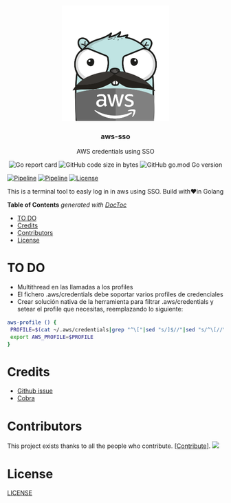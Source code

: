 <p align="center" >
  <img src="logo.png" alt="logo" width="250"/>
  <h3 align="center">aws-sso</h3>
  <p align="center">AWS credentials using SSO</p>
</p>

<p align="center" >
  <img alt="Go report card" src="https://goreportcard.com/badge/github.com/nanih98/aws-sso">
  <img alt="GitHub code size in bytes" src="https://img.shields.io/github/languages/code-size/nanih98/aws-sso">
  <img alt="GitHub go.mod Go version" src="https://img.shields.io/github/go-mod/go-version/nanih98/aws-sso">
</p>

[![Pipeline](https://github.com/nanih98/aws-sso/actions/workflows/releases.yml/badge.svg)](https://github.com/nanih98/aws-sso/actions/workflows/releases.yml)
[![Pipeline](https://github.com/nanih98/aws-sso/actions/workflows/lint.yml/badge.svg)](https://github.com/nanih98/aws-sso/actions/workflows/lint.yml)
[![License](https://img.shields.io/github/license/nanih98/aws-sso)](/LICENSE)

This is a terminal tool to easly log in in aws using SSO. Build with❤️in Golang

<!-- START doctoc generated TOC please keep comment here to allow auto update -->
<!-- DON'T EDIT THIS SECTION, INSTEAD RE-RUN doctoc TO UPDATE -->
**Table of Contents**  *generated with [DocToc](https://github.com/thlorenz/doctoc)*

- [TO DO](#to-do)
- [Credits](#credits)
- [Contributors](#contributors)
- [License](#license)

<!-- END doctoc generated TOC please keep comment here to allow auto update -->


# TO DO

- Multithread en las llamadas a los profiles
- El fichero .aws/credentials debe soportar varios profiles de credenciales
- Crear solución nativa de la herramienta para filtrar .aws/credentials y setear el profile que necesitas, reemplazando lo siguiente:

```bash
aws-profile () {
 PROFILE=$(cat ~/.aws/credentials|grep "^\["|sed "s/]$//"|sed "s/^\[//"| fzf)
 export AWS_PROFILE=$PROFILE
}
```
# Credits 

- [Github issue](https://github.com/aws/aws-sdk-go-v2/issues/1222)
- [Cobra](https://github.com/spf13/cobra)

# Contributors

This project exists thanks to all the people who contribute. [[Contribute](CONTRIBUTING.md)].
<a href="https://github.com/nanih98/aws-sso/graphs/contributors"><img src="https://opencollective.com/aws-sso/contributors.svg?width=890" /></a>


# License

[LICENSE](./LICENSE)